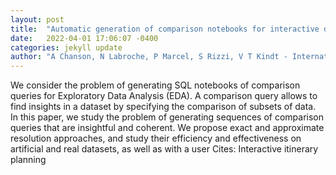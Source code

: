 ```yaml
---
layout: post
title:  "Automatic generation of comparison notebooks for interactive data exploration"
date:   2022-04-01 17:06:07 -0400
categories: jekyll update
author: "A Chanson, N Labroche, P Marcel, S Rizzi, V T Kindt - International Conference on , 2022"
---
```

We consider the problem of generating SQL notebooks of comparison queries for Exploratory Data Analysis (EDA). A comparison query allows to find insights in a dataset by specifying the comparison of subsets of data. In this paper, we study the problem of generating sequences of comparison queries that are insightful and coherent. We propose exact and approximate resolution approaches, and study their efficiency and effectiveness on artificial and real datasets, as well as with a user Cites: Interactive itinerary planning